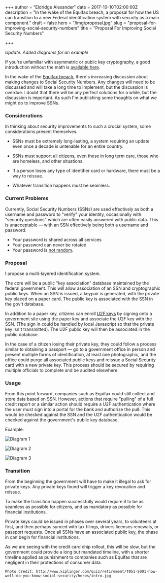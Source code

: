 +++
author = "Eldridge Alexander"
date = 2017-10-10T02:00:00Z
description = "In the wake of the Equifax breach, a proposal for how the US can transition to a new Federal identification system with security as a main component."
draft = false
hero = "/img/proposal.jpg"
slug = "proposal-for-improving-social-security-numbers"
title = "Proposal For Improving Social Security Numbers"

+++

*Update: Added diagrams for an example*

If you're unfamiliar with asymmetric or public key cryptography, a good introduction without the math is [available here](https://blog.vrypan.net/2013/08/28/public-key-cryptography-for-non-geeks/).

In the wake of the [Equifax breach](https://krebsonsecurity.com/2017/09/the-equifax-breach-what-you-should-know/), there's increasing discussion about making changes to Social Security Numbers. Any changes will need to be discussed and will take a long time to implement, but the discussion is overdue. I doubt that there will be any perfect solutions for a while, but the discussion is important. As such I'm publishing some thoughts on what we might do to improve SSNs.

### Considerations

In thinking about security improvements to such a crucial system, some considerations present themselves. 

* SSNs must be extremely long-lasting, a system requiring an update even once a decade is untenable for an entire country.

* SSNs must support all citizens, even those in long term care, those who are homeless, and other situations.

* If a person loses any type of identifier card or hardware, there must be a way to reissue.

* Whatever transition happens must be seamless.

### Current Problems
 
Currently, Social Security Numbers (SSNs) are used effectively as both a username and password to "verify" your identity, occasionally with "security questions" which are often easily answered with public data. This is unacceptable — with an SSN effectively being both a username and password:

* Your password is shared across all services
* Your password can never be rotated
* Your password is [not random](https://www.ssa.gov/employer/stateweb.htm).

### Proposal

I propose a multi-layered identification system.

The core will be a public "key association" database maintained by the federal government. This will allow association of an SSN and cryptographic public keys. When an SSN is issued, a keypair is generated, with the private key placed on a paper card. The public key is associated with the SSN in the gov't database.

In addition to a paper key, citizens can enroll [U2F keys](https://fidoalliance.org/specifications/overview/) by signing onto a government site using the paper key and associate the U2F key with the SSN. (The sign in could be handled by local Javascript so that the private key isn't transmitted). The U2F public key will then be associated in the public database.

In the case of a citizen losing their private key, they could follow a process similar to obtaining a passport — go to a government office in person and present multiple forms of identification, at least one photographic, and the office could purge all associated public keys and reissue a Social Security card with a new private key. This process should be secured by requiring multiple officials to complete and be audited elsewhere.

### Usage

From this point forward, companies such as Equifax  could still collect and store data based on SSN. However, actions that require "pulling" of a full credit report or a similar action should require a U2F authentication where the user must sign into a portal for the bank and authorize the pull. This would be checked against the SSN and the U2F authentication would be checked against the government's public key database.

Example:

![Diagram 1](https://docs.google.com/drawings/d/e/2PACX-1vRU5G-KaxWaAsQhGNcAYwhZctMBHvRxtUblBB0hL2vRaJSNQYBmVGQcpJFrORC1WrRM7qdVAVO-Njai/pub?w=960&amp;h=720)


![Diagram 2](https://docs.google.com/drawings/d/e/2PACX-1vRlbPNKLojsCJC7YsTuwDdXPEROO2ac7uQU86wmbMu0MaCWjEHnCcYBoBOcIsI_ft938f654xC3hMYB/pub?w=960&amp;h=720)



![Diagram 3](https://docs.google.com/drawings/d/e/2PACX-1vSJiClP0AQgegTnmWcLc4pr5QiBX4ptMvCSoaw8cJuAd9Xee50DnJJquu7oBpng8YObXP_HLP6xKSI5/pub?w=960&amp;h=720)



### Transition

From the beginning the government will have to make it illegal to ask for private keys. Any private keys found will trigger a key revocation and reissue.

To make the transition happen successfully would require it to be as seamless as possible for citizens, and as mandatory as possible for financial institutions.

Private keys could be issued in phases over several years, to volunteers at first, and then perhaps synced with tax filings, drivers licenses renewals, or passport requests. Once all SSNs have an associated public key, the phase in can begin for financial institutions.

As we are seeing with the credit card chip rollout, this will be slow, but the government could provide a long but mandated timeline, with a shorter timeline applied as punishment to companies such as Equifax that are negligent in their protections of consumer data.

`Photo Credit: http://www.kiplinger.com/quiz/retirement/T051-S001-how-well-do-you-know-social-security/heros/intro.jpg`